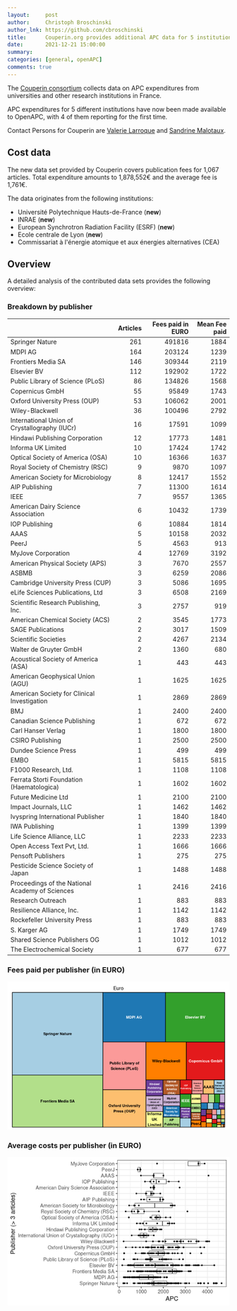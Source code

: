 ```yaml
---
layout:     post
author:     Christoph Broschinski
author_lnk: https://github.com/cbroschinski
title:      Couperin.org provides additional APC data for 5 institutions
date:       2021-12-21 15:00:00
summary:    
categories: [general, openAPC]
comments: true
---
```





The [Couperin consortium](https://couperin.org) collects data on APC expenditures from universities and other research institutions in France. 

APC expenditures for 5 different institutions have now been made available to OpenAPC, with 4 of them reporting for the first time.

Contact Persons for Couperin are [Valerie Larroque](mailto:valerie.larroque@couperin.org) and [Sandrine Malotaux](mailto:sandrine.malotaux@inp-toulouse.fr).

## Cost data



The new data set provided by Couperin covers publication fees for 1,067 articles. Total expenditure amounts to 1,878,552€ and the average fee is 1,761€.

The data originates from the following institutions:

- Université Polytechnique Hauts-de-France (**new**)
- INRAE (**new**)
- European Synchrotron Radiation Facility (ESRF) (**new**)
- Ecole centrale de Lyon (**new**)
- Commissariat à l'énergie atomique et aux énergies alternatives (CEA)


## Overview

A detailed analysis of the contributed data sets provides the following overview:

### Breakdown by publisher


|                                                | Articles| Fees paid in EURO| Mean Fee paid|
|:-----------------------------------------------|--------:|-----------------:|-------------:|
|Springer Nature                                 |      261|            491816|          1884|
|MDPI AG                                         |      164|            203124|          1239|
|Frontiers Media SA                              |      146|            309344|          2119|
|Elsevier BV                                     |      112|            192902|          1722|
|Public Library of Science (PLoS)                |       86|            134826|          1568|
|Copernicus GmbH                                 |       55|             95849|          1743|
|Oxford University Press (OUP)                   |       53|            106062|          2001|
|Wiley-Blackwell                                 |       36|            100496|          2792|
|International Union of Crystallography (IUCr)   |       16|             17591|          1099|
|Hindawi Publishing Corporation                  |       12|             17773|          1481|
|Informa UK Limited                              |       10|             17424|          1742|
|Optical Society of America (OSA)                |       10|             16366|          1637|
|Royal Society of Chemistry (RSC)                |        9|              9870|          1097|
|American Society for Microbiology               |        8|             12417|          1552|
|AIP Publishing                                  |        7|             11300|          1614|
|IEEE                                            |        7|              9557|          1365|
|American Dairy Science Association              |        6|             10432|          1739|
|IOP Publishing                                  |        6|             10884|          1814|
|AAAS                                            |        5|             10158|          2032|
|PeerJ                                           |        5|              4563|           913|
|MyJove Corporation                              |        4|             12769|          3192|
|American Physical Society (APS)                 |        3|              7670|          2557|
|ASBMB                                           |        3|              6259|          2086|
|Cambridge University Press (CUP)                |        3|              5086|          1695|
|eLife Sciences Publications, Ltd                |        3|              6508|          2169|
|Scientific Research Publishing, Inc.            |        3|              2757|           919|
|American Chemical Society (ACS)                 |        2|              3545|          1773|
|SAGE Publications                               |        2|              3017|          1509|
|Scientific Societies                            |        2|              4267|          2134|
|Walter de Gruyter GmbH                          |        2|              1360|           680|
|Acoustical Society of America (ASA)             |        1|               443|           443|
|American Geophysical Union (AGU)                |        1|              1625|          1625|
|American Society for Clinical Investigation     |        1|              2869|          2869|
|BMJ                                             |        1|              2400|          2400|
|Canadian Science Publishing                     |        1|               672|           672|
|Carl Hanser Verlag                              |        1|              1800|          1800|
|CSIRO Publishing                                |        1|              2500|          2500|
|Dundee Science Press                            |        1|               499|           499|
|EMBO                                            |        1|              5815|          5815|
|F1000 Research, Ltd.                            |        1|              1108|          1108|
|Ferrata Storti Foundation (Haematologica)       |        1|              1602|          1602|
|Future Medicine Ltd                             |        1|              2100|          2100|
|Impact Journals, LLC                            |        1|              1462|          1462|
|Ivyspring International Publisher               |        1|              1840|          1840|
|IWA Publishing                                  |        1|              1399|          1399|
|Life Science Alliance, LLC                      |        1|              2233|          2233|
|Open Access Text Pvt, Ltd.                      |        1|              1666|          1666|
|Pensoft Publishers                              |        1|               275|           275|
|Pesticide Science Society of Japan              |        1|              1488|          1488|
|Proceedings of the National Academy of Sciences |        1|              2416|          2416|
|Research Outreach                               |        1|               883|           883|
|Resilience Alliance, Inc.                       |        1|              1142|          1142|
|Rockefeller University Press                    |        1|               883|           883|
|S. Karger AG                                    |        1|              1749|          1749|
|Shared Science Publishers OG                    |        1|              1012|          1012|
|The Electrochemical Society                     |        1|               677|           677|

### Fees paid per publisher (in EURO)

![plot of chunk tree_couperin_2021_12_21_full](/figure/tree_couperin_2021_12_21_full-1.png)

###  Average costs per publisher (in EURO)

![plot of chunk box_couperin_2021_12_21_publisher_full](/figure/box_couperin_2021_12_21_publisher_full-1.png)
